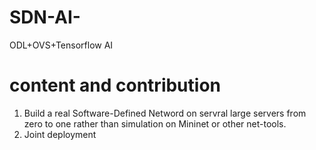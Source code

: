 # SDN-AI-
ODL+OVS+Tensorflow AI

# content and contribution
1. Build a real Software-Defined Netword on servral large servers from zero to one rather than simulation on Mininet or other net-tools.
2. Joint deployment 


